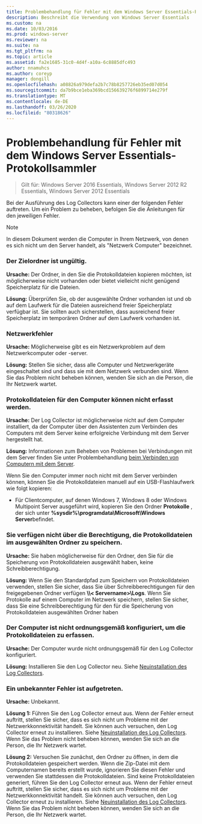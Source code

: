 ```yaml
---
title: Problembehandlung für Fehler mit dem Windows Server Essentials-Protokollsammler
description: Beschreibt die Verwendung von Windows Server Essentials
ms.custom: na
ms.date: 10/03/2016
ms.prod: windows-server
ms.reviewer: na
ms.suite: na
ms.tgt_pltfrm: na
ms.topic: article
ms.assetid: fa2e1685-31c0-4d4f-a10a-6c8885dfc493
author: nnamuhcs
ms.author: coreyp
manager: dongill
ms.openlocfilehash: a08826a979defa2b7c78b8257726eb35ed07d054
ms.sourcegitcommit: da7b9bce1eba369bcd156639276f6899714e279f
ms.translationtype: MT
ms.contentlocale: de-DE
ms.lasthandoff: 03/26/2020
ms.locfileid: "80318626"
---
```

# <a name="troubleshoot-windows-server-essentials-log-collector-errors"></a>Problembehandlung für Fehler mit dem Windows Server Essentials-Protokollsammler

>Gilt für: Windows Server 2016 Essentials, Windows Server 2012 R2 Essentials, Windows Server 2012 Essentials

Bei der Ausführung des Log Collectors kann einer der folgenden Fehler auftreten. Um ein Problem zu beheben, befolgen Sie die Anleitungen für den jeweiligen Fehler.  
  
> [!NOTE]
> In diesem Dokument werden die Computer in Ihrem Netzwerk, von denen es sich nicht um den Server handelt, als "Netzwerk Computer" bezeichnet.
  
###  <a name="the-destination-folder-is-not-valid"></a><a name="BKMK_TheDestinationFolderIsNotValid"></a>Der Zielordner ist ungültig.  
 **Ursache:** Der Ordner, in den Sie die Protokolldateien kopieren möchten, ist möglicherweise nicht vorhanden oder bietet vielleicht nicht genügend Speicherplatz für die Dateien.  
  
 **Lösung:** Überprüfen Sie, ob der ausgewählte Ordner vorhanden ist und ob auf dem Laufwerk für die Dateien ausreichend freier Speicherplatz verfügbar ist. Sie sollten auch sicherstellen, dass ausreichend freier Speicherplatz im temporären Ordner auf dem Laufwerk vorhanden ist.  
  
###  <a name="a-network-error-has-occurred"></a><a name="BKMK_ANetworkErrorHasOccurred"></a>Netzwerkfehler  
 **Ursache:** Möglicherweise gibt es ein Netzwerkproblem auf dem Netzwerkcomputer oder -server.  
  
 **Lösung:** Stellen Sie sicher, dass alle Computer und Netzwerkgeräte eingeschaltet sind und dass sie mit dem Netzwerk verbunden sind. Wenn Sie das Problem nicht beheben können, wenden Sie sich an die Person, die Ihr Netzwerk wartet.  
  
###  <a name="cannot-collect-log-files-for-the-computer"></a><a name="BKMK_CannotCollectLogFiles"></a>Protokolldateien für den Computer können nicht erfasst werden.  
 **Ursache:** Der Log Collector ist möglicherweise nicht auf dem Computer installiert, da der Computer über den Assistenten zum Verbinden des Computers mit dem Server keine erfolgreiche Verbindung mit dem Server hergestellt hat.  
  
 **Lösung:** Informationen zum Beheben von Problemen bei Verbindungen mit dem Server finden Sie unter Problembehandlung [beim Verbinden von Computern mit dem Server](https://go.microsoft.com/fwlink/p/?LinkID=241492).  
  
 Wenn Sie den Computer immer noch nicht mit dem Server verbinden können, können Sie die Protokolldateien manuell auf ein USB-Flashlaufwerk wie folgt kopieren:  
  
-   Für Clientcomputer, auf denen Windows 7, Windows 8 oder Windows Multipoint Server ausgeführt wird, kopieren Sie den Ordner **Protokolle** , der sich unter **%sysdir%\programdata\Microsoft\Windows Server**befindet.  
  
###  <a name="you-do-not-have-permission-to-save-the-log-files-to-the-selected-folder"></a><a name="BKMK_YouDoNotHavePermission"></a>Sie verfügen nicht über die Berechtigung, die Protokolldateien im ausgewählten Ordner zu speichern.  
 **Ursache:** Sie haben möglicherweise für den Ordner, den Sie für die Speicherung von Protokolldateien ausgewählt haben, keine Schreibberechtigung.  
  
 **Lösung:** Wenn Sie den Standardpfad zum Speichern von Protokolldateien verwenden, stellen Sie sicher, dass Sie über Schreibberechtigungen für den freigegebenen Ordner verfügen **\\\\< Servername\>\Logs**. Wenn Sie Protokolle auf einem Computer im Netzwerk speichern, stellen Sie sicher, dass Sie eine Schreibberechtigung für den für die Speicherung von Protokolldateien ausgewählten Ordner haben  
  
###  <a name="the-computer-is-not-configured-properly-to-collect-the-log-files"></a><a name="BKMK_TheComputerIsNotConfiguredProperly"></a>Der Computer ist nicht ordnungsgemäß konfiguriert, um die Protokolldateien zu erfassen.  
 **Ursache:** Der Computer wurde nicht ordnungsgemäß für den Log Collector konfiguriert.  
  
 **Lösung:** Installieren Sie den Log Collector neu. Siehe [Neuinstallation des Log Collectors](Install-the-Windows-Server-Essentials-Log-Collector.md#BKMK_Reinstall).  
  
###  <a name="an-unknown-error-occurred"></a><a name="BKMK_AnUnknownErrorOccurred"></a>Ein unbekannter Fehler ist aufgetreten.  
 **Ursache:** Unbekannt.  
  
 **Lösung 1:** Führen Sie den Log Collector erneut aus. Wenn der Fehler erneut auftritt, stellen Sie sicher, dass es sich nicht um Probleme mit der Netzwerkkonnektivität handelt. Sie können auch versuchen, den Log Collector erneut zu installieren. Siehe [Neuinstallation des Log Collectors](Install-the-Windows-Server-Essentials-Log-Collector.md#BKMK_Reinstall). Wenn Sie das Problem nicht beheben können, wenden Sie sich an die Person, die Ihr Netzwerk wartet.  
  
 **Lösung 2:** Versuchen Sie zunächst, den Ordner zu öffnen, in dem die Protokolldateien gespeichert werden. Wenn die Zip-Datei mit dem Computernamen bereits erstellt wurde, ignorieren Sie diesen Fehler und verwenden Sie stattdessen die Protokolldateien. Sind keine Protokolldateien generiert, führen Sie den Log Collector erneut aus. Wenn der Fehler erneut auftritt, stellen Sie sicher, dass es sich nicht um Probleme mit der Netzwerkkonnektivität handelt. Sie können auch versuchen, den Log Collector erneut zu installieren. Siehe [Neuinstallation des Log Collectors](Install-the-Windows-Server-Essentials-Log-Collector.md#BKMK_Reinstall). Wenn Sie das Problem nicht beheben können, wenden Sie sich an die Person, die Ihr Netzwerk wartet.